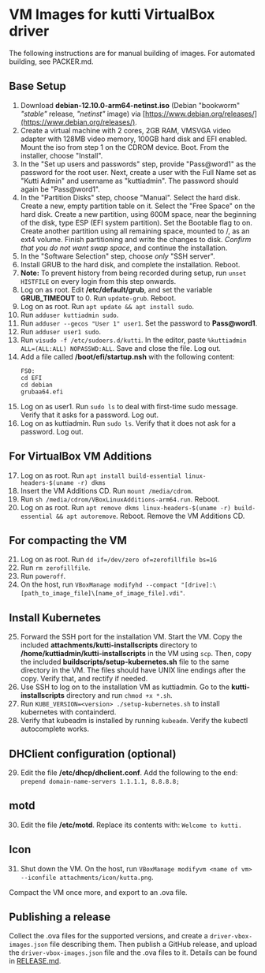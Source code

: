 # VM Images for kutti VirtualBox driver

The following instructions are for manual building of images. For automated building, see PACKER.md.

## Base Setup

1. Download **debian-12.10.0-arm64-netinst.iso** (Debian "bookworm" _"stable"_ release, _"netinst"_ image) via [https://www.debian.org/releases/](https://www.debian.org/releases/).
2. Create a virtual machine with 2 cores, 2GB RAM, VMSVGA video adapter with 128MB video memory, 100GB hard disk and EFI enabled. Mount the iso from step 1 on the CDROM device. Boot. From the installer, choose "Install".
3. In the "Set up users and passwords" step, provide "Pass@word1" as the password for the root user. Next, create a user with the Full Name set as "Kutti Admin" and username as "kuttiadmin". The password should again be "Pass@word1".
4. In the "Partition Disks" step, choose "Manual". Select the hard disk. Create a new, empty partition table on it. Select the "Free Space" on the hard disk. Create a new partition, using 600M space, near the beginning of the disk, type ESP (EFI system partition). Set the Bootable flag to on. Create another partition using all remaining space, mounted to /, as an ext4 volume. Finish partitioning and write the changes to disk. _Confirm that you do not want swap space_, and continue the installation.
5. In the "Software Selection" step, choose _only_ "SSH server".
6. Install GRUB to the hard disk, and complete the installation. Reboot.
7. **Note:** To prevent history from being recorded during setup, run `unset HISTFILE` on every login from this step onwards.
8. Log on as root. Edit **/etc/default/grub**, and set the variable **GRUB_TIMEOUT** to 0. Run `update-grub`. Reboot.
9. Log on as root. Run `apt update && apt install sudo`.
10. Run `adduser kuttiadmin sudo`. 
11. Run `adduser --gecos "User 1" user1`. Set the password to **Pass@word1**.
12. Run `adduser user1 sudo`.
13. Run `visudo -f /etc/sudoers.d/kutti`. In the editor, paste `%kuttiadmin ALL=(ALL:ALL) NOPASSWD:ALL`. Save and close the file. Log out.
14. Add a file called **/boot/efi/startup.nsh** with the following content:
    ```
    FS0:
    cd EFI
    cd debian
    grubaa64.efi
    ```
15. Log on as user1. Run `sudo ls` to deal with first-time sudo message. Verify that it asks for a password. Log out.
16. Log on as kuttiadmin. Run `sudo ls`. Verify that it does not ask for a password. Log out.

## For VirtualBox VM Additions

17. Log on as root. Run `apt install build-essential linux-headers-$(uname -r) dkms`
18. Insert the VM Additions CD. Run `mount /media/cdrom`.
19. Run `sh /media/cdrom/VBoxLinuxAdditions-arm64.run`. Reboot.
20. Log on as root. Run `apt remove dkms linux-headers-$(uname -r) build-essential && apt autoremove`. Reboot. Remove the VM Additions CD.

## For compacting the VM

21. Log on as root. Run `dd if=/dev/zero of=zerofillfile bs=1G`
22. Run `rm zerofillfile`. 
23. Run `poweroff`.
24. On the host, run `VBoxManage modifyhd --compact "[drive]:\[path_to_image_file]\[name_of_image_file].vdi"`.

## Install Kubernetes

25. Forward the SSH port for the installation VM. Start the VM. Copy the included **attachments/kutti-installscripts** directory  to **/home/kuttiadmin/kutti-installscripts** in the VM using `scp`. Then, copy the included **buildscripts/setup-kubernetes.sh** file to the same directory in the VM. The files should have UNIX line endings after the copy. Verify that, and rectify if needed.
26. Use SSH to log on to the installation VM as kuttiadmin. Go to the **kutti-installscripts** directory and run `chmod +x *.sh`.
27. Run `KUBE_VERSION=<version> ./setup-kubernetes.sh` to install kubernetes with containderd.
28. Verify that kubeadm is installed by running `kubeadm`. Verify the kubectl autocomplete works.

## DHClient configuration (optional)

29. Edit the file **/etc/dhcp/dhclient.conf**. Add the following to the end: `prepend domain-name-servers 1.1.1.1, 8.8.8.8;`

## motd

30. Edit the file **/etc/motd**. Replace its contents with: `Welcome to kutti.`

## Icon

31. Shut down the VM. On the host, run `VBoxManage modifyvm <name of vm> --iconfile attachments/icon/kutta.png`.

Compact the VM once more, and export to an .ova file.

## Publishing a release

Collect the .ova files for the supported versions, and create a `driver-vbox-images.json` file describing them. Then publish a GitHub release, and upload the `driver-vbox-images.json` file and the .ova files to it. Details can be found in [RELEASE.md](RELEASE.md).
